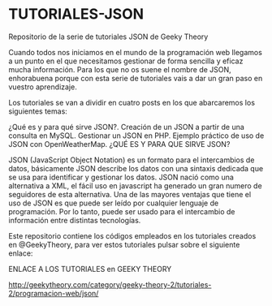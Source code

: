 TUTORIALES-JSON
===============

Repositorio de la serie de tutoriales JSON de Geeky Theory

Cuando todos nos iniciamos en el mundo de la programación web llegamos a un punto en el que necesitamos gestionar de forma sencilla y eficaz mucha información. Para los que no os suene el nombre de JSON, enhorabuena porque con esta serie de tutoriales vais a dar un gran paso en vuestro aprendizaje.

Los tutoriales se van a dividir en cuatro posts en los que abarcaremos los siguientes temas:

¿Qué es y para qué sirve JSON?.
Creación de un JSON a partir de una consulta en MySQL.
Gestionar un JSON en PHP.
Ejemplo práctico de uso de JSON con OpenWeatherMap.
¿QUÉ ES Y PARA QUE SIRVE JSON?

JSON (JavaScript Object Notation) es un formato para el intercambios de datos, básicamente JSON describe los datos con una sintaxis dedicada que se usa para identificar y gestionar los datos. JSON nació como una alternativa a XML, el fácil uso en javascript ha generado un gran numero de seguidores de esta alternativa. Una de las mayores ventajas que tiene el uso de JSON es que puede ser leído por cualquier lenguaje de programación. Por lo tanto, puede ser usado para el intercambio de información entre distintas tecnologías.

Este repositorio contiene los códigos empleados en los tutoriales creados en @GeekyTheory, para ver estos tutoriales pulsar sobre el siguiente enlace:

ENLACE A LOS TUTORIALES en GEEKY THEORY 

http://geekytheory.com/category/geeky-theory-2/tutoriales-2/programacion-web/json/
